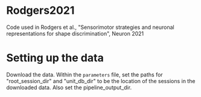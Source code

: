 # Rodgers2021
Code used in Rodgers et al., "Sensorimotor strategies and neuronal representations for shape discrimination", Neuron 2021

# Setting up the data
Download the data. Within the `parameters` file, set the paths for "root_session_dir" and "unit_db_dir" to be the location of the sessions in the downloaded data. Also set the pipeline_output_dir.
